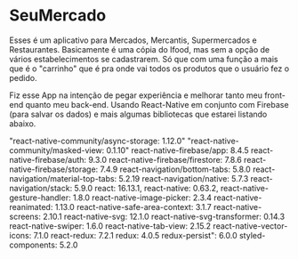 # SeuMercado

Esses é um aplicativo para Mercados, Mercantis, Supermercados e Restaurantes. 
Basicamente é uma cópia do Ifood, mas sem a opção de vários estabelecimentos se cadastrarem. Só que com uma função 
a mais que é o "carrinho" que é pra onde vai todos os produtos que o usuário fez o pedido.

Fiz esse App na intenção de pegar experiência e melhorar tanto meu front-end quanto meu back-end. Usando 
React-Native em conjunto com Firebase (para salvar os dados) e mais algumas bibliotecas que estarei listando abaixo.

  "react-native-community/async-storage: 1.12.0"
  "react-native-community/masked-view: 0.1.10"
  react-native-firebase/app: 8.4.5
  react-native-firebase/auth: 9.3.0
  react-native-firebase/firestore: 7.8.6
  react-native-firebase/storage: 7.4.9
  react-navigation/bottom-tabs: 5.8.0
  react-navigation/material-top-tabs: 5.2.19
  react-navigation/native: 5.7.3
  react-navigation/stack: 5.9.0
  react: 16.13.1,
  react-native: 0.63.2,
  react-native-gesture-handler: 1.8.0
  react-native-image-picker: 2.3.4
  react-native-reanimated: 1.13.0
  react-native-safe-area-context: 3.1.7
  react-native-screens: 2.10.1
  react-native-svg: 12.1.0
  react-native-svg-transformer: 0.14.3
  react-native-swiper: 1.6.0
  react-native-tab-view: 2.15.2
  react-native-vector-icons: 7.1.0
  react-redux: 7.2.1
  redux: 4.0.5
  redux-persist": 6.0.0
  styled-components: 5.2.0
